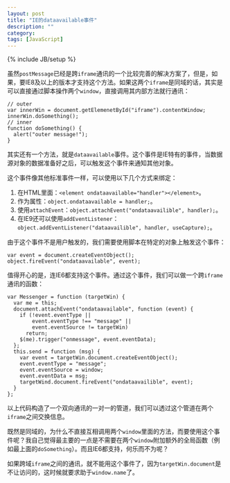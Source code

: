```yaml
---
layout: post
title: "IE的dataavailable事件"
description: ""
category: 
tags: [JavaScript]
---
```

{% include JB/setup %}

虽然`postMessage`已经是跨`iframe`通讯的一个比较完善的解决方案了，但是，如果，要IE8及以上的版本才支持这个方法。如果这两个`iframe`是同域的话，其实是可以直接通过脚本操作两个`window`，直接调用其内部方法就行通讯：

    // outer
    var innerWin = document.getElemenetById("iframe").contentWindow;
    innerWin.doSomething();
    // inner
    function doSomething() {
      alert("outer message!");
    }

其实还有一个方法，就是`dataavailable`事件。这个事件是IE特有的事件，当数据源对象的数据准备好之后，可以触发这个事件来通知其他对象。

这个事件像其他标准事件一样，可以使用以下几个方式来绑定：

1. 在HTML里面：`<element ondataavailable="handler"></element>`。
2. 作为属性：`object.ondataavailable = handler;`。
3. 使用`attachEvent`：`object.attachEvent("ondataavailible", handler);`。
4. 在IE9还可以使用`addEventListener`：`object.addEventListener("dataavailible", handler, useCapture);`。

由于这个事件不是用户触发的，我们需要使用脚本在特定的对象上触发这个事件：

    var event = document.createEventObject();
    object.fireEvent("ondataavailable", event);

值得开心的是，连IE6都支持这个事件。通过这个事件，我们可以做一个跨`iframe`通讯的函数：

    var Messenger = function (targetWin) {
      var me = this;
      document.attachEvent("ondataavailable", function (event) {
        if (!event.eventType ||
            event.eventType !== "message" ||
            event.eventSource != targetWin)
          return;
        $(me).trigger("onmessage", event.eventData);
      };
      this.send = function (msg) {
        var event = targetWin.document.createEventObject();
        event.eventType = "message";
        event.eventSource = window;
        event.eventData = msg;
        targetWind.document.fireEvent("ondataavailible", event);
      }
    };

以上代码构造了一个双向通讯的一对一的管道，我们可以透过这个管道在两个`iframe`之间交换信息。

既然是同域的，为什么不直接互相调用两个`window`里面的方法，而要使用这个事件呢？我自己觉得最主要的一点是不需要在两个`window`附加额外的全局函数（例如最上面的`doSomething`）。而且IE6都支持，何乐而不为呢？

如果跨域`iframe`之间的通讯，就不能用这个事件了，因为`targetWin.document`是不让访问的，这时候就要求助于`window.name`了。
